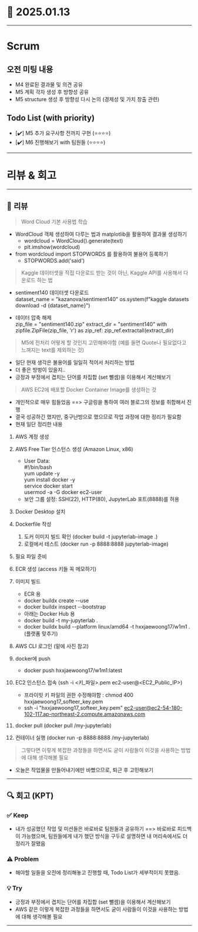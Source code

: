 # 📅 2025.01.13

---

# Scrum

## 오전 미팅 내용
- M4 완료된 결과물 및 의견 공유
- M5 계획 각자 생성 후 방향성 공유
- M5 structure 생성 후 방향성 다시 논의 (경제성 및 가치 창출 관련)


## Todo List (with priority)

- [✔️] M5 추가 요구사항 전까지 구현 (⭐️⭐️⭐️⭐️)
- [✔️] M6 진행해보기 with 팀원들 (⭐️⭐️⭐️⭐️)

---

# 리뷰 & 회고


---


## 📝 리뷰 

> Word Cloud 기본 사용법 학습
- WordCloud 객체 생성하여 다루는 법과 matplotlib을 활용하여 결과물 생성하기
	- wordcloud = WordCloud().generate(text)
	- plt.imshow(wordcloud)
- from wordcloud import STOPWORDS 를 활용하여 불용어 등록하기 
	- STOPWORDS.add('said')

> Kaggle 데이터셋을 직접 다운로드 받는 것이 아닌, Kaggle API를 사용해서 다운로드 하는 법
- sentiment140 데이터셋 다운로드  
dataset_name = "kazanova/sentiment140"
os.system(f"kaggle datasets download -d {dataset_name}")

- 데이터 압축 해제  
zip_file = "sentiment140.zip"
extract_dir = "sentiment140"
with zipfile.ZipFile(zip_file, 'r') as zip_ref:
    zip_ref.extractall(extract_dir)

> M5에 전처리 어떻게 할 것인지 고민해봐야함 (예를 들면 Quote나 필요없다고 느껴지는 text를 제외하는 것)
- 일단 현재 생각은 불용어를 일일히 적어서 처리하는 방법
- 더 좋은 방벙이 있을지..
- 긍정과 부정에서 겹치는 단어를 차집합 (set 뺄셈)을 이용해서 계산해보기

> AWS EC2에 배포할 Docker Container Image를 생성하는 것
- 개인적으로 매우 힘들었음 ==> 구글링을 통하여 여러 블로그의 정보를 취합해서 진행
- 결국 성공하긴 했지만, 중구난방으로 했으므로  작업 과정에 대한 정리가 필요함
- 현재 일단 정리한 내용
1. AWS 계정 생성
2. AWS Free Tier 인스턴스 생성 (Amazon Linux, x86)
    - User Data:  
        #!/bin/bash  
        yum update -y  
        yum install docker -y  
        service docker start  
        usermod -a -G docker ec2-user  
    - 보안 그룹 설정: SSH(22), HTTP(80), JupyterLab 포트(8888)를 허용
3. Docker Desktop 설치
4. Dockerfile 작성
    1. 도커 이미지 빌드 확인 (docker build -t jupyterlab-image .)
    2. 로컬에서 테스트 (docker run -p 8888:8888 jupyterlab-image)
5. 필요 파일 준비
6. ECR 생성 (access 키들 꼭 메모하기)
7. 이미지 빌드 
    - ECR 용
    - docker buildx create --use 
    - docker buildx inspect --bootstrap
    - 아래는 Docker Hub 용
    - docker build -t my-jupyterlab .
    - docker buildx build --platform linux/amd64 -t hxxjaewoong17/w1m1 . (플랫폼 맞추기)

8. AWS CLI 로그인 (밑에 사진 참고)
9. docker에 push
    - docker push hxxjaewoong17/w1m1:latest

10. EC2 인스턴스 접속 (ssh -i <키_파일>.pem ec2-user@<EC2_Public_IP>)
    - 프라이빗 키 파일의 권한 수정해야함 : chmod 400 hxxjaewoong17_softeer_key.pem
    - ssh -i "hxxjaewoong17_softeer_key.pem" ec2-user@ec2-54-180-102-117.ap-northeast-2.compute.amazonaws.com
11. docker pull (docker pull <DockerHubUsername>/my-jupyterlab)
12. 컨테이너 실행 (docker run -p 8888:8888 <DockerHubUsername>/my-jupyterlab)

> 그렇다면 이렇게 복잡한 과정들을 하면서도 굳이 사람들이 이것을 사용하는 방법에 대해 생각해볼 필요
- 오늘은 작업물을 만들어내기에만 바빴으므로, 퇴근 후 고민해보기

---

## 🔍 회고 (KPT)

### ✅ Keep
- 내가 성공했던 작업 및 미션들은 바로바로 팀원들과 공유하기 ==> 바로바로 피드백이 가능했으며, 팀원들에게 내가 했던 방식을 구두로 설명하면 내 머리속에서도 더 정리가 잘됐음

### ⚠️ Problem
- 해야할 일들을 오전에 정리해놓고 진행할 때, Todo List가 세부적이지 못했음. 

### 💡 Try
- 긍정과 부정에서 겹치는 단어를 차집합 (set 뺄셈)을 이용해서 계산해보기
- AWS 같은 이렇게 복잡한 과정들을 하면서도 굳이 사람들이 이것을 사용하는 방법에 대해 생각해볼 필요
---

